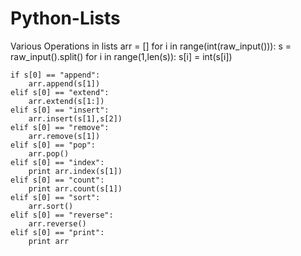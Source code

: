 # Python-Lists
Various Operations in lists
arr = []
for i in range(int(raw_input())):
    s = raw_input().split()
    for i in range(1,len(s)):
        s[i] = int(s[i])
        
    if s[0] == "append":
        arr.append(s[1])
    elif s[0] == "extend":    
        arr.extend(s[1:])
    elif s[0] == "insert":
        arr.insert(s[1],s[2])
    elif s[0] == "remove":
        arr.remove(s[1])
    elif s[0] == "pop":
        arr.pop()
    elif s[0] == "index":
        print arr.index(s[1])
    elif s[0] == "count":
        print arr.count(s[1])
    elif s[0] == "sort":
        arr.sort()
    elif s[0] == "reverse":
        arr.reverse()
    elif s[0] == "print":
        print arr
